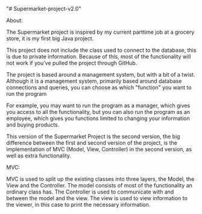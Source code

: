 "# Supermarket-project-v2.0" 

About:

The Supermarket project is inspired by my current parttime job at a grocery store, it is my first big Java project.

This project does not include the class used to connect to the database, this is due to private information. Because of this, most of the functionality will not work if you've pulled the project through GitHub.

The project is based around a management system, but with a bit of a twist. Although it is a management system, primarily based around database connections and queries, you can choose as which "function" you want to run the program

For example, you may want to run the program as a manager, which gives you access to all the functionality, but you can also run the program as an employee, which gives you functions limited to changing your information and buying products.

This version of the Supermarket Project is the second version, the big difference between the first and second version of the project, is the implementation of MVC (Model, View, Controller) in the second version, as well as extra functionality.



MVC:

MVC is used to split up the existing classes into three layers, the Model, the View and the Controller. The model consists of most of the functionality an ordinary class has. The Controller is used to communicate with and between the model and the view. The view is used to view information to the viewer, in this case to print the necessary information.